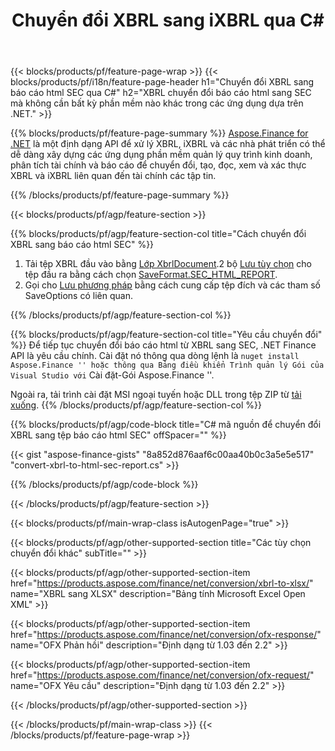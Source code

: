 ﻿---
title: Chuyển đổi XBRL sang iXBRL qua C#
description: Mã mẫu cho chuyển đổi XBRL báo cáo html sang SEC C#. Sử dụng API mã mẫu cho hàng loạt tệp XBRL để chuyển đổi báo cáo html SEC trong các ứng dụng dựa trên .NET. 
url: /vi/net/conversion/xbrl-to-sec-html-report/
family: finance
platformtag: net
feature: convert
informat: XBRL
outformat: HTML
otherformats: XLSX
---
{{< blocks/products/pf/feature-page-wrap >}}
{{< blocks/products/pf/i18n/feature-page-header h1="Chuyển đổi XBRL sang báo cáo html SEC qua C#" h2="XBRL chuyển đổi báo cáo html sang SEC mà không cần bất kỳ phần mềm nào khác trong các ứng dụng dựa trên .NET." >}}

{{% blocks/products/pf/feature-page-summary %}}
[Aspose.Finance for .NET](https://products.aspose.com/finance/net/) là một định dạng API để xử lý XBRL, iXBRL và các nhà phát triển có thể dễ dàng xây dựng các ứng dụng phần mềm quản lý quy trình kinh doanh, phân tích tài chính và báo cáo để chuyển đổi, tạo, đọc, xem và xác thực XBRL và iXBRL liên quan đến tài chính các tập tin. 

{{% /blocks/products/pf/feature-page-summary %}}

{{< blocks/products/pf/agp/feature-section >}}

{{% blocks/products/pf/agp/feature-section-col title="Cách chuyển đổi XBRL sang báo cáo html SEC" %}}
1. Tải tệp XBRL đầu vào bằng [Lớp XbrlDocument](https://apireference.aspose.com/finance/net/aspose.finance.xbrl/xbrldocument).2 bộ [Lưu tùy chọn](https://apireference.aspose.com/finance/net/aspose.finance.xbrl/saveoptions) cho tệp đầu ra bằng cách chọn [SaveFormat.SEC_HTML_REPORT](https://apireference.aspose.com/finance/net/aspose.finance.xbrl/saveformat).
3. Gọi cho [Lưu phương pháp](https://apireference.aspose.com/finance/net/aspose.finance.xbrl.xbrldocument/save/methods/2) bằng cách cung cấp tệp đích và các tham số SaveOptions có liên quan.

{{% /blocks/products/pf/agp/feature-section-col %}}

{{% blocks/products/pf/agp/feature-section-col title="Yêu cầu chuyển đổi" %}}
Để tiếp tục chuyển đổi báo cáo html từ XBRL sang SEC, .NET Finance API là yêu cầu chính. Cài đặt nó thông qua dòng lệnh là `` nuget install Aspose.Finance '' hoặc thông qua Bảng điều khiển Trình quản lý Gói của Visual Studio với `` Cài đặt-Gói Aspose.Finance ''.

Ngoài ra, tải trình cài đặt MSI ngoại tuyến hoặc DLL trong tệp ZIP từ [tải xuống](https://downloads.aspose.com/finance/net).
{{% /blocks/products/pf/agp/feature-section-col %}}

{{% blocks/products/pf/agp/code-block title="C# mã nguồn để chuyển đổi XBRL sang tệp báo cáo html SEC" offSpacer="" %}}

{{< gist "aspose-finance-gists" "8a852d876aaf6c00aa40b0c3a5e5e517" "convert-xbrl-to-html-sec-report.cs" >}}

{{% /blocks/products/pf/agp/code-block %}}

{{< /blocks/products/pf/agp/feature-section >}}

{{< blocks/products/pf/main-wrap-class isAutogenPage="true" >}}

{{< blocks/products/pf/agp/other-supported-section title="Các tùy chọn chuyển đổi khác" subTitle="" >}}

{{< blocks/products/pf/agp/other-supported-section-item href="https://products.aspose.com/finance/net/conversion/xbrl-to-xlsx/" name="XBRL sang XLSX" description="Bảng tính Microsoft Excel Open XML" >}}

{{< blocks/products/pf/agp/other-supported-section-item href="https://products.aspose.com/finance/net/conversion/ofx-response/" name="OFX Phản hồi" description="Định dạng từ 1.03 đến 2.2" >}}

{{< blocks/products/pf/agp/other-supported-section-item href="https://products.aspose.com/finance/net/conversion/ofx-request/" name="OFX Yêu cầu" description="Định dạng từ 1.03 đến 2.2" >}}

{{< /blocks/products/pf/agp/other-supported-section >}}

{{< /blocks/products/pf/main-wrap-class >}}
{{< /blocks/products/pf/feature-page-wrap >}}